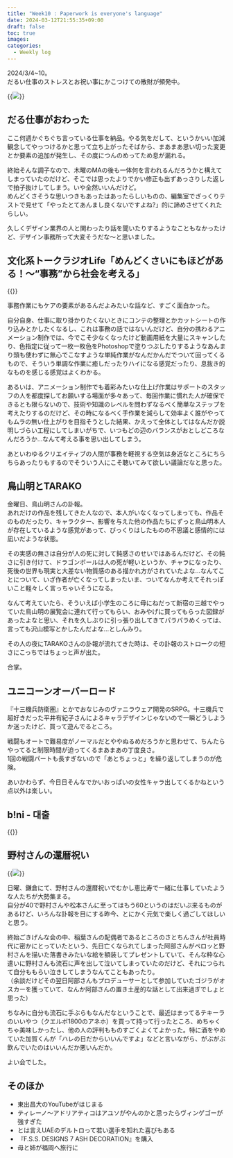 ```yaml
---
title: "Week10 : Paperwork is everyone's language"
date: 2024-03-12T21:55:35+09:00
draft: false
toc: true
images:
categories:
  - Weekly log 
---
```

2024/3/4~10。  
だるい仕事のストレスとお祝い事にかこつけての散財が頻発中。

{{<image src="/images/images/240307.webp">}}

<!--more-->

## だる仕事がおわった

ここ何週かぐちぐち言っている仕事を納品。やる気をだして、というかいい加減観念してやっつけるかと思って立ち上がったそばから、まあまあ思い切った変更とか要素の追加が発生し、その度につんのめってため息が漏れる。

終始そんな調子なので、木曜のMAの後も一体何を言われるんだろうかと構えてしまっていたのだけど、そこでは思ったよりでかい修正も出ずあっさりした返しで拍子抜けしてしまう。いや全然いいんだけど。  
めんどくさそうな思いつきもあったはあったらしいものの、編集室でざっくりテストで見せて「やったとてあんまし良くないですよね?」的に諦めさせてくれたらしい。

久しくデザイン業界の人と関わったり話を聞いたりするようなこともなかったけど、デザイン事務所って大変そうだな～と思いました。

## 文化系トークラジオLife「めんどくさいにもほどがある！～“事務”から社会を考える」

{{<youtube Cde374PrAWk>}}

事務作業にもケアの要素があるんだよみたいな話など、すごく面白かった。

自分自身、仕事に取り掛かりたくないときにコンテの整理とかカットシートの作り込みとかしたくなるし、これは事務の話ではないんだけど、自分の携わるアニメーション制作では、今でこそ少なくなったけど動画用紙を大量にスキャンしたり、色指定に従って一枚一枚色をPhotoshopで塗りつぶしたりするようなあんまり頭も使わずに無心でこなすような単純作業がなんだかんだでついて回ってくるもので、そういう単調な作業に癒しだったりハイになる感覚だったり、息抜き的なものを感じる感覚はよくわかる。

あるいは、アニメーション制作でも着彩みたいな仕上げ作業はサポートのスタッフの人を都度探してお願いする場面が多々あって、毎回作業に慣れた人が確保できるとも限らないので、技術や知識のレベルを問わずなるべく簡単なステップを考えたりするのだけど、その時になるべく手作業を減らして効率よく誰がやってもムラの無い仕上がりを目指そうとした結果、かえって全体としてはなんだか説明しづらい工程にしてしまいがちで、いつもどの辺のバランスがおとしどころなんだろうか…なんて考える事を思い出してしまう。

あといわゆるクリエイティブの人間が事務を軽視する空気は身近なところにちらちらあったりもするのでそういう人にこそ聴いてみて欲しい議論だなと思った。

## 鳥山明とTARAKO

金曜日、鳥山明さんの訃報。  
あれだけの作品を残してきた人なので、本人がいなくなってしまっても、作品そのものだったり、キャラクター、影響を与えた他の作品たちにずっと鳥山明本人が存在しているような感覚があって、びっくりはしたものの不思議と感情的には凪いだような状態。

その実感の無さは自分が人の死に対して鈍感さのせいではあるんだけど、その鈍さに引き付けて、ドラゴンボールは人の死が軽いというか、チャラになったり、死後の世界も現実と大差ない物質感のある描かれ方がされていたよな…なんてことについて、いざ作者が亡くなってしまったいま、ついてなんか考えてそれっぽいこと軽々しく言っちゃいそうになる。

なんて考えていたら、そういえば小学生のころに母にねだって新宿の三越でやっていた鳥山明の展覧会に連れて行ってもらい、おみやげに買ってもらった図録があったよなと思い、それを久しぶりに引っ張り出してきてパラパラめくっては、言っても沢山模写とかしたんだよな…としんみり。

その人の夜にTARAKOさんの訃報が流れてきた時は、その訃報のストロークの短さにこっちではちょっと声が出た。

合掌。

## ユニコーンオーバーロード

『十三機兵防衛圏』とかでおなじみのヴァニラウェア開発のSRPG。十三機兵で超好きだった平井有紀子さんによるキャラデザインじゃないので一瞬どうしようか迷ったけど、買って遊んでるところ。

戦闘もオートで難易度がノーマルだとややぬるめだろうかと思わせて、ちんたらやってると制限時間が迫ってくるまあまあの丁度良さ。  
1回の戦闘パートも長すぎないので「あとちょっと」を繰り返してしまうのが危険。

あいかわらず、今日日そんなでかいおっぱいの女性キャラ出してくるかねという点以外は楽しい。

## b!ni - 대출

{{<youtube bsoPnZKQsn8>}}

## 野村さんの還暦祝い

{{<image src="/images/2024/0310_gon-60.webp">}}

日曜、鎌倉にて、野村さんの還暦祝いでむかし恵比寿で一緒に仕事していたような人たちが大勢集まる。  
自分が40で野村さんや松本さんに至ってはもう60というのはだいぶ来るものがあるけど、いろんな訃報を目にする昨今、とにかく元気で楽しく過ごしてほしいと思う。

終始ごきげんな会の中、稲葉さんの配偶者であるところのさとちんさんが社員時代に密かにとっていたという、先日亡くなられてしまった阿部さんがペロッと野村さんを描いた落書きみたいな絵を額装してプレゼントしていて、そんな粋な心遣いに野村さんも流石に声を出して泣いてしまっていたのだけど、それにつられて自分ももらい泣きしてしまうなんてこともあったり。  
（余談だけどその翌日阿部さんもプロデューサーとして参加していたゴジラがオスカーを獲っていて、なんか阿部さんの置き土産的な話として出来過ぎでしょと思った）

ちなみに自分も流石に手ぶらもなんだなということで、最近はまってるテキーラのいいやつ（クエルボ1800のアネホ）を買って持って行ったところ、めちゃくちゃ美味しかったし、他の人の評判もものすごくよくてよかった。特に酒をやめていた加賀くんが「ハレの日だからいいんですよ」などと言いながら、がぶがぶ飲んでいたのはいいんだか悪いんだか。

よい会でした。

## そのほか

- 東出昌大のYouTubeがはじまる
- ティレーノ～アドリアティコはアユソがやんのかと思ったらヴィンゲゴーが強すぎた
- とは言えUAEのデルトロって若い選手を知れた喜びもある
- 『F.S.S. DESIGNS 7 ASH DECORATION』を購入
- 母と姉が福岡へ旅行に
